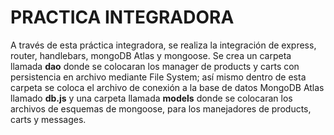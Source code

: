 # PRACTICA INTEGRADORA

A través de esta práctica integradora, se realiza la integración de express, router, handlebars, mongoDB Atlas y mongoose.
Se crea un carpeta llamada **dao** donde se colocaran los manager de products y carts con persistencia en archivo mediante File System; así mismo dentro de esta carpeta se coloca el archivo de conexión a la base de datos MongoDB Atlas llamado **db.js** y una carpeta llamada **models** donde se colocaran los archivos de esquemas de mongoose, para los manejadores de products, carts y messages.

## 


